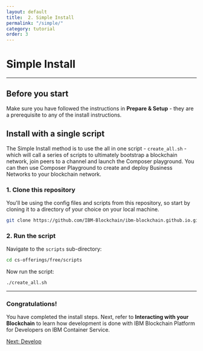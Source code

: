 ```yaml
---
layout: default
title:  2. Simple Install
permalink: "/simple/"
category: tutorial
order: 3
---
```


# Simple Install
* * *

## Before you start
Make sure you have followed the instructions in **Prepare & Setup** - they are a prerequisite to any of the install instructions.

## Install with a single script

The Simple Install method is to use the all in one script - ``create_all.sh`` - which will call a series of scripts to ultimately bootstrap a blockchain network, join peers to a channel and launch the Composer playground.  You can then use Composer Playground to create and deploy Business Networks to your blockchain network.

### 1. Clone this repository
You'll be using the config files and scripts from this repository, so start by cloning it to a directory of your choice on your local machine.

```bash
git clone https://github.com/IBM-Blockchain/ibm-blockchain.github.io.git ibm-container-service
```

### 2. Run the script

Navigate to the ``scripts`` sub-directory:
```bash
cd cs-offerings/free/scripts
```

Now run the script:
```bash
./create_all.sh
```

* * *

### Congratulations!

You have completed the install steps.  Next, refer to **Interacting with your Blockchain** to learn how development is done with IBM Blockchain Platform for Developers on IBM Container Service.

<a href="/interacting" class="button">Next: Develop</a>
